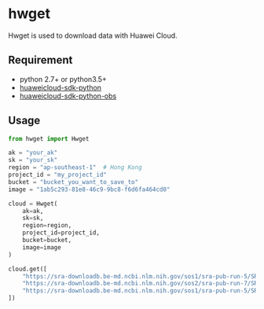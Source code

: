 # hwget
Hwget is used to download data with Huawei Cloud.

## Requirement 
* python 2.7+ or python3.5+
* [huaweicloud-sdk-python](https://github.com/huaweicloud/huaweicloud-sdk-python)
* [huaweicloud-sdk-python-obs](https://github.com/huaweicloud/huaweicloud-sdk-python-obs)

## Usage
```python
from hwget import Hwget

ak = "your_ak"
sk = "your_sk"
region = "ap-southeast-1"  # Hong Kong
project_id = "my_project_id"
bucket = "bucket_you_want_to_save_to"
image = "1ab5c293-81e8-46c9-9bc8-f6d6fa464cd0"

cloud = Hwget(
    ak=ak,
    sk=sk, 
    region=region, 
    project_id=project_id,
    bucket=bucket,
    image=image
)

cloud.get([
    "https://sra-downloadb.be-md.ncbi.nlm.nih.gov/sos1/sra-pub-run-5/SRR1609905/SRR1609905.2",
    "https://sra-downloadb.be-md.ncbi.nlm.nih.gov/sos2/sra-pub-run-7/SRR1609906/SRR1609906.2",
    "https://sra-downloadb.be-md.ncbi.nlm.nih.gov/sos1/sra-pub-run-5/SRR1609907/SRR1609907.2",
])

```
